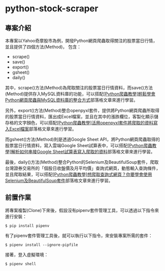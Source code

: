 # python-stock-scraper #

## 專案介紹 ##

本專案以Yahoo奇摩股市為例，開發Python網頁爬蟲取得關注的股票當日行情，並且提供了四個方法(Method)，
包含：
* scrape()
* save()
* export()
* gsheet()
* daily()

其中，scrape()方法(Method)為爬取關注的股票當日行情資料，而save()方法(Method)提供存入MySQL資料庫的功能，可以搭配[[Python爬蟲教學]輕鬆學會Python網頁爬蟲與MySQL資料庫的整合方式](https://www.learncodewithmike.com/2020/08/python-scraper-integrate-with-mysql.html)部落格文章來進行學習。

另外，export()方法(Method)整合openpyxl套件，提供將Python網頁爬蟲所取得的股票當日行情資料，匯出成Excel檔案，並且在其中的漲跌欄位，客製化顯示儲存格的文字顏色，可以搭配[[Python爬蟲教學]活用openpyxl套件將爬取的資料寫入Excel檔案](https://www.learncodewithmike.com/2020/08/python-write-to-an-excel-file-using-openpyxl-module.html)部落格文章來進行學習。

而gsheet()方法(Method)則是透過Google Sheet API，將Python網頁爬蟲取得的股票當日行情資料，寫入雲端Google Sheet試算表中，可以搭配[[Python爬蟲教學]解析如何串接Google Sheet試算表寫入爬取的資料](https://www.learncodewithmike.com/2020/08/python-write-to-google-sheet.html)部落格文章來進行學習。

最後，daily()方法(Method)整合Python的Selenium及BeautifulSoup套件，爬取台灣證券交易所的「個股日收盤價及月平均價」查詢式網頁，動態輸入查詢條件，並且爬取結果，可以搭配[[Python爬蟲教學]想爬取查詢式網頁？你要學會使用Selenium及BeautifulSoup套件](https://www.learncodewithmike.com/2020/08/python-integrate-selenium-and-beautifulsoup.html)部落格文章來進行學習。

## 前置作業 ##

將專案複製(Clone)下來後，假設沒有pipenv套件管理工具，可以透過以下指令來進行安裝：

`$ pip install pipenv`

有了pipenv套件管理工具後，就可以執行以下指令，來安裝專案所需的套件：

`$ pipenv install --ignore-pipfile`

接著，登入虛擬環境：

`$ pipenv shell`